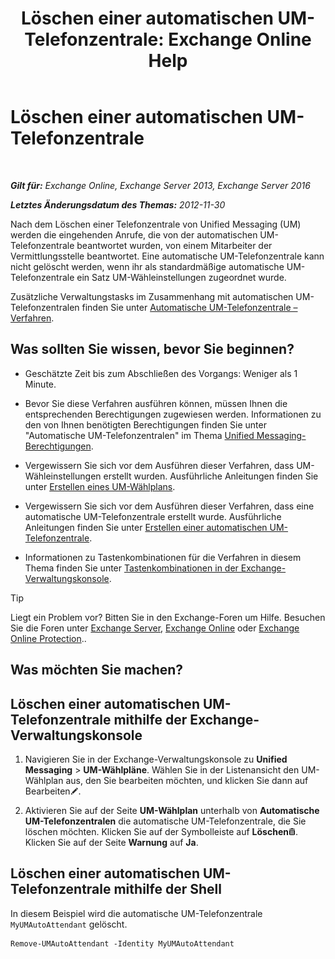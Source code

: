 ﻿---
title: 'Löschen einer automatischen UM-Telefonzentrale: Exchange Online Help'
TOCTitle: Löschen einer automatischen UM-Telefonzentrale
ms:assetid: 92846bbc-e6b9-45fc-8702-ef5c92eeb08f
ms:mtpsurl: https://technet.microsoft.com/de-de/library/Bb123780(v=EXCHG.150)
ms:contentKeyID: 50476248
ms.date: 05/23/2018
mtps_version: v=EXCHG.150
ms.translationtype: MT
---

# Löschen einer automatischen UM-Telefonzentrale

 

_**Gilt für:** Exchange Online, Exchange Server 2013, Exchange Server 2016_

_**Letztes Änderungsdatum des Themas:** 2012-11-30_

Nach dem Löschen einer Telefonzentrale von Unified Messaging (UM) werden die eingehenden Anrufe, die von der automatischen UM-Telefonzentrale beantwortet wurden, von einem Mitarbeiter der Vermittlungsstelle beantwortet. Eine automatische UM-Telefonzentrale kann nicht gelöscht werden, wenn ihr als standardmäßige automatische UM-Telefonzentrale ein Satz UM-Wähleinstellungen zugeordnet wurde.

Zusätzliche Verwaltungstasks im Zusammenhang mit automatischen UM-Telefonzentralen finden Sie unter [Automatische UM-Telefonzentrale – Verfahren](um-auto-attendant-procedures-exchange-2013-help.md).

## Was sollten Sie wissen, bevor Sie beginnen?

  - Geschätzte Zeit bis zum Abschließen des Vorgangs: Weniger als 1 Minute.

  - Bevor Sie diese Verfahren ausführen können, müssen Ihnen die entsprechenden Berechtigungen zugewiesen werden. Informationen zu den von Ihnen benötigten Berechtigungen finden Sie unter "Automatische UM-Telefonzentralen" im Thema [Unified Messaging-Berechtigungen](unified-messaging-permissions-exchange-2013-help.md).

  - Vergewissern Sie sich vor dem Ausführen dieser Verfahren, dass UM-Wähleinstellungen erstellt wurden. Ausführliche Anleitungen finden Sie unter [Erstellen eines UM-Wählplans](create-a-um-dial-plan-exchange-2013-help.md).

  - Vergewissern Sie sich vor dem Ausführen dieser Verfahren, dass eine automatische UM-Telefonzentrale erstellt wurde. Ausführliche Anleitungen finden Sie unter [Erstellen einer automatischen UM-Telefonzentrale](create-a-um-auto-attendant-exchange-2013-help.md).

  - Informationen zu Tastenkombinationen für die Verfahren in diesem Thema finden Sie unter [Tastenkombinationen in der Exchange-Verwaltungskonsole](keyboard-shortcuts-in-the-exchange-admin-center-exchange-online-protection-help.md).


> [!TIP]
> Liegt ein Problem vor? Bitten Sie in den Exchange-Foren um Hilfe. Besuchen Sie die Foren unter <A href="https://go.microsoft.com/fwlink/p/?linkid=60612">Exchange Server</A>, <A href="https://go.microsoft.com/fwlink/p/?linkid=267542">Exchange Online</A> oder <A href="https://go.microsoft.com/fwlink/p/?linkid=285351">Exchange Online Protection</A>..



## Was möchten Sie machen?

## Löschen einer automatischen UM-Telefonzentrale mithilfe der Exchange-Verwaltungskonsole

1.  Navigieren Sie in der Exchange-Verwaltungskonsole zu **Unified Messaging** \> **UM-Wählpläne**. Wählen Sie in der Listenansicht den UM-Wählplan aus, den Sie bearbeiten möchten, und klicken Sie dann auf Bearbeiten![Bearbeitungssymbol](images/Bb124582.6f53ccb2-1f13-4c02-bea0-30690e6ea71d(EXCHG.150).gif "Bearbeitungssymbol").

2.  Aktivieren Sie auf der Seite **UM-Wählplan** unterhalb von **Automatische UM-Telefonzentralen** die automatische UM-Telefonzentrale, die Sie löschen möchten. Klicken Sie auf der Symbolleiste auf **Löschen**![Löschen (Symbol)](images/JJ657511.14f639f6-61e8-4418-bbfb-0db14de9d2f5(EXCHG.150).gif "Löschen (Symbol)"). Klicken Sie auf der Seite **Warnung** auf **Ja**.

## Löschen einer automatischen UM-Telefonzentrale mithilfe der Shell

In diesem Beispiel wird die automatische UM-Telefonzentrale `MyUMAutoAttendant` gelöscht.

    Remove-UMAutoAttendant -Identity MyUMAutoAttendant

